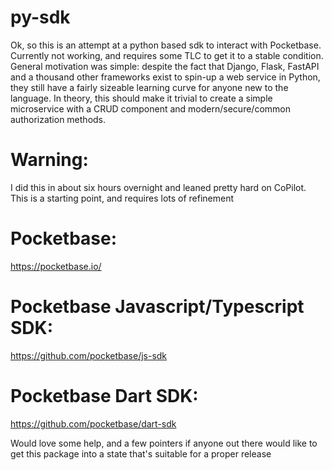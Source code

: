 # py-sdk

Ok, so this is an attempt at a python based sdk to interact with Pocketbase.
Currently not working, and requires some TLC to get it to a stable condition.
General motivation was simple: despite the fact that Django, Flask, FastAPI
and a thousand other frameworks exist to spin-up a web service in Python,
they still have a fairly sizeable learning curve for anyone new to the language.
In theory, this should make it trivial to create a simple microservice with
a CRUD component and modern/secure/common authorization methods.

# Warning:
I did this in about six hours overnight and leaned pretty hard on CoPilot.
This is a starting point, and requires lots of refinement

# Pocketbase:
https://pocketbase.io/

# Pocketbase Javascript/Typescript SDK:
https://github.com/pocketbase/js-sdk

# Pocketbase Dart SDK:
https://github.com/pocketbase/dart-sdk

Would love some help, and a few pointers if anyone out there would like to get this
package into a state that's suitable for a proper release
